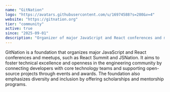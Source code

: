 ```yaml
---
name: "GitNation"
logo: "https://avatars.githubusercontent.com/u/16974588?s=280&v=4"
website: "https://gitnation.org"
tier: "community"
active: true
since: "2025-09-01"
description: "Organizer of major JavaScript and React conferences and meetups."
---
```


GitNation is a foundation that organizes major JavaScript and React conferences and meetups, such as React Summit and JSNation. It aims to foster technical excellence and openness in the engineering community by connecting developers with core technology teams and supporting open-source projects through events and awards. The foundation also emphasizes diversity and inclusion by offering scholarships and mentorship programs.